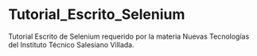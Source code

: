 # Tutorial_Escrito_Selenium

Tutorial Escrito de Selenium requerido por la materia Nuevas Tecnologías del Instituto Técnico Salesiano Villada.
